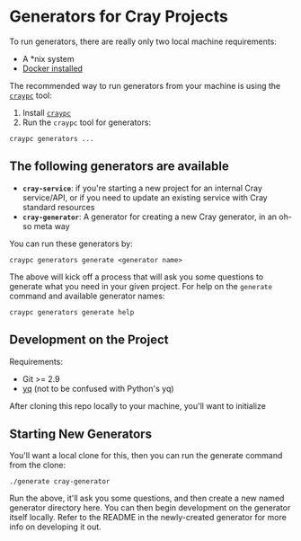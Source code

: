 # Generators for Cray Projects

To run generators, there are really only two local machine requirements:

* A *nix system
* [Docker installed](https://docs.docker.com/install/)

The recommended way to run generators from your machine is using the [`craypc`](https://stash.us.cray.com/projects/CLOUD/repos/craypc/browse) tool:

1. Install [`craypc`](https://stash.us.cray.com/projects/CLOUD/repos/craypc/browse/README.md)
2. Run the `craypc` tool for generators:

```
craypc generators ...
```

## The following generators are available

* **`cray-service`**: if you're starting a new project for an internal Cray service/API, or if you need to update an existing service with Cray standard resources
* **`cray-generator`**: A generator for creating a new Cray generator, in an oh-so meta way

You can run these generators by:

```
craypc generators generate <generator name>
```

The above will kick off a process that will ask you some questions to generate what you need in your given project. For help on the `generate` command and available generator names:

```
craypc generators generate help
```

## Development on the Project

Requirements:

* Git >= 2.9
* [yq](https://github.com/mikefarah/yq) (not to be confused with Python's yq)

After cloning this repo locally to your machine, you'll want to initialize

## Starting New Generators

You'll want a local clone for this, then you can run the generate command from the clone:

```
./generate cray-generator
```

Run the above, it'll ask you some questions, and then create a new named generator directory here. You can then begin development on the generator itself locally. Refer to the README in the newly-created generator for more info on developing it out.

